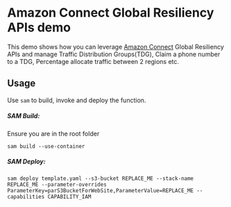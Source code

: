 
# Amazon Connect Global Resiliency APIs demo

This demo shows how you can leverage [Amazon Connect](https://aws.amazon.com/connect/) Global Resiliency APIs and manage Traffic Distribution Groups(TDG), Claim a phone number to a TDG, Percentage allocate traffic between 2 regions etc.  

## Usage
Use `sam` to build, invoke and deploy the function.

##### SAM Build:
Ensure you are in the root folder

`sam build --use-container`

##### SAM Deploy:
`sam deploy template.yaml --s3-bucket REPLACE_ME --stack-name REPLACE_ME --parameter-overrides ParameterKey=parS3BucketForWebSite,ParameterValue=REPLACE_ME --capabilities CAPABILITY_IAM`
      
